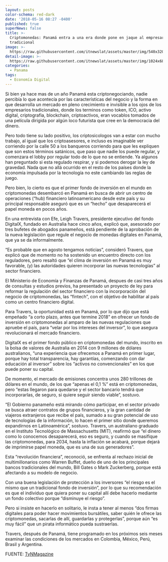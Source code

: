 ```yaml
---
layout: posts
color-schema: red-dark
date: '2018-05-16 08:27 -0400'
published: true
superNews: false
title: >-
  Criptomonedas: Panamá entra a una era donde pone en jaque al empresariado
  tradicional
image: >-
  https://raw.githubusercontent.com/itnewslat/assets/master/img/540x320/Criptomonedas-p.jpg
detail-image: >-
  https://raw.githubusercontent.com/itnewslat/assets/master/img/1024x680/Criptomonedas-g.jpg
categories:
  - Panama
tags:
  - Economía Digital
---
```

Si bien ya hace mas de un año Panamá esta criptonegociando, nadie percibía lo que acontecía por las características del negocio y la forma en que desarrolla un mercado en pleno crecimiento e invisible a los ojos de los empresarios tradicionales, donde los terminos como token, ICO, activo digital, criptografia, blockchain, criptoactivos, eran vocablos tomados de una película dirigida por algún loco futurista que cree en la democracia del dinero.

Pero todo tiene su lado positivo, los criptosicologos van a estar con mucho trabajo, al igual que los criptoasesores, e incluso es imaginable ver corriendo por la calle 50 a los banqueros corriendo para que les expliquen que son estos términos satánicos, que paso que nadie los puede regular, y comenzara el lobby por regular todo de lo que no se entiende. Ya algunos han preguntado si esta regulado respirar, y si podemos derogar la ley de gravedad. Nada que no allá ocurrido en el resto de los países donde la economía impulsada por la tecnología no este cambiando las reglas de juego.

Pero bien, lo cierto es que el primer fondo de inversión en el mundo en criptomonedas desembarcó en Panamá en busca de abrir un centro de operaciones (“hub) financiero latinoamericano desde este país y su principal responsable aseguró que es un “hecho” que desaparecerá el papel moneda en pocos años.

En una entrevista con Efe, Leigh Travers, presidente ejecutivo del fondo DigitalX, fundado en Australia hace cinco años, explicó que, asesorado por tres bufetes de abogados panameños, está pendiente de la aprobación de la nueva legislación que regule el negocio de monedas digitales en Panamá, que ya se da informalmente.

“Es probable que en agosto tengamos noticias”, consideró Travers, que explicó que de momento no ha sostenido un encuentro directo con los reguladores, pero resaltó que “el clima de inversión en Panamá es muy favorable, (y) las autoridades quieren incorporar las nuevas tecnologías” al sector financiero.

El Ministerio de Economía y Finanzas de Panamá, despues de casi tres años de consultas y estudios previos, ha presentado un proyecto de ley para reformar la regulación del sector financiero con la incorporación del negocio de criptomonedas, las “fintech”, con el objetivo de habilitar al país como un centro financiero digital.

Para Travers, la oportunidad está en Panamá, por lo que dijo que está empeñado “a corto plazo, antes que termine 2018” en ofrecer un fondo de inversión en criptomonedas al amparo de las nuevas regulaciones que apruebe el país, para “velar por los intereses del inversor”, lo que asegura revolucionará el mercado financiero.

DigitalX es el primer fondo público en criptomonedas del mundo, inscrito en la bolsa de valores de Australia en 2014 con 9 millones de dólares australianos, “una experiencia que ofrecemos a Panamá en primer lugar, porque hay total transparencia, hay garantías, comenzando con dar educación al inversor” sobre los “activos no convencionales” en los que puede poner su capital.

De momento, el mercado de emisiones concentra unos 280 trillones de dólares en el mundo, de los que “apenas el 0,1 %” está en criptomonedas, pero “estas llegaron para quedarse y el sector bancario tendrá que incorporarlas, de seguro, si quiere seguir siendo viable”, sostuvo.

“El Gobierno panameño está mirando cómo participar, en el sector privado se busca atraer contratos de grupos financieros, y la gran cantidad de viajeros extranjeros que recibe el país, sumado a su gran potencial de uso de tecnologías de la información, lo hacen el primer sitio donde queremos expandirnos en Latinoamérica”, sostuvo.
Travers, un australiano graduado en el Instituto Tecnológico de Massachusetts (MIT), reafirmó que “el dinero como lo conocemos desaparecerá, eso es seguro, y cuando se masifique las criptomonedas, para 2034, hasta la inflación se acabará, porque dejará de imprimirse papel moneda, que es una de sus generadores”.

Esta “revolución financiera”, reconoció, se enfrenta al rechazo inicial de multimillonarios como Warren Buffet, dueño de uno de los principales bancos tradicionales del mundo, Bill Gates o Mark Zuckerberg, porque está afectando a su modelo de negocio.

Con una buena legislación de protección a los inversores “el riesgo es el mismo que un tradicional fondo de inversión”, por lo que su recomendación es que el individuo que quiera poner su capital allí debe hacerlo mediante un fondo colectivo porque “disminuye el riesgo”.

Pero si insiste en hacerlo en solitario, le insta a tener al menos “dos firmas digitales para poder hacer movimientos bursátiles, saber quién le ofrece las criptomonedas, sacarlas de allí, guardarlas y protegerlas”, porque aún “es muy fácil” que un pirata informático pueda sustraerlas.

Travers, después de Panamá, tiene programado en los próximos seis meses examinar las condiciones de los mercados en Colombia, México, Perú, Brasil y Argentina.

FUENTE: [TyNMagazine](http://www.tynmagazine.com/criptomonedas-panama-entra-a-una-era-donde-pone-en-jaque-al-empresariado-tradicional/)

